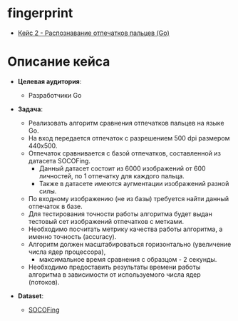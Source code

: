 # fingerprint 
- [Кейс 2 - Распознавание отпечатков пальцев (Go)](https://www.zavodit.ru/ru/profile/hackathons-participant/case/16)

# Описание кейса
- __Целевая аудитория__: 
  - Разработчики Go
- __Задача__: 
  - Реализовать алгоритм сравнения отпечатков пальцев на языке Go. 
  - На вход передается отпечаток с разрешением 500 dpi размером 440x500. 
  - Отпечаток сравнивается с базой отпечатков, составленной из датасета SOCOFing.
    - Данный датасет состоит из 6000 изображений от 600 личностей, по 1 отпечатку для каждого пальца. 
    - Также в датасете имеются аугментации изображений разной силы.
  - По входному изображению (не из базы) требуется найти данный отпечаток в базе. 
  - Для тестирования точности работы алгоритма будет выдан тестовый сет изображений отпечатков с метками. 
  - Необходимо посчитать метрикy качества работы алгоритма, а именно точность (accuracy).
  - Алгоритм должен масштабироваться горизонтально (увеличение числа ядер процессора), 
    - максимальное время сравнения с образцом - 2 секунды. 
  - Необходимо предоставить результаты времени работы алгоритма в зависимости от используемого числа ядер (потоков).

- __Dataset__:
  - [SOCOFing](https://www.kaggle.com/datasets/ruizgara/socofing)
